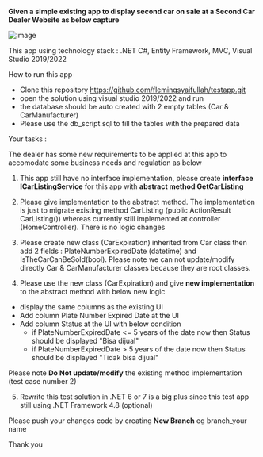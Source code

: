 <B>Given a simple existing app to display second car on sale at a Second Car Dealer Website as below capture</b>

![image](https://user-images.githubusercontent.com/44523673/216550250-27a4e44c-70be-4cfc-ae72-b34f823aa295.png)

This app using technology stack : .NET C#, Entity Framework, MVC, Visual Studio 2019/2022

How to run this app
- Clone this repository https://github.com/flemingsyaifullah/testapp.git
- open the solution using visual studio 2019/2022 and run
- the database should be auto created with 2 empty tables (Car & CarManufacturer)
- Please use the db_script.sql to fill the tables with the prepared data

Your tasks :

The dealer has some new requirements to be applied at this app to accomodate some business needs and regulation as below

1. This app still have no interface implementation, please create <b>interface ICarListingService</b> for this app with <b>abstract method GetCarListing</b>

2. Please give implementation to the abstract method. 
The implementation is just to migrate existing method CarListing (public ActionResult CarListing()) 
whereas currently still implemented at controller (HomeController). There is no logic changes

3. Please create new class (CarExpiration) inherited from Car class then add 2 fields : PlateNumberExpiredDate (datetime) and IsTheCarCanBeSold(bool).
Please note we can not update/modify directly Car & CarManufacturer classes because they are root classes.

4. Please use the new class (CarExpiration) and give <b>new implementation</b> to the abstract method with below new logic
- display the same columns as the existing UI
- Add column Plate Number Expired Date at the UI
- Add column Status at the UI with below condition
  - if PlateNumberExpiredDate <= 5 years of the date now then Status should be displayed "Bisa dijual"
  - if PlateNumberExpiredDate > 5 years of the date now then Status should be displayed "Tidak bisa dijual"

Please note <b>Do Not update/modify</b> the existing method implementation (test case number 2)

5. Rewrite this test solution in .NET 6 or 7 is a big plus since this test app still using .NET Framework 4.8 (optional) 

Please push your changes code by creating <b>New Branch</b>
eg branch_your name

Thank you
